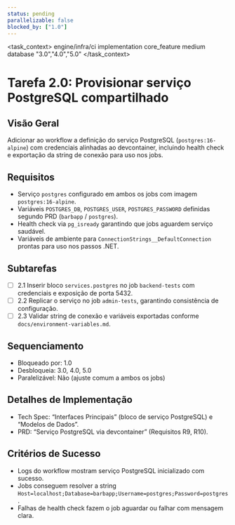 ```yaml
---
status: pending
parallelizable: false
blocked_by: ["1.0"]
---
```


<task_context>
<domain>engine/infra/ci</domain>
<type>implementation</type>
<scope>core_feature</scope>
<complexity>medium</complexity>
<dependencies>database</dependencies>
<unblocks>"3.0","4.0","5.0"</unblocks>
</task_context>

# Tarefa 2.0: Provisionar serviço PostgreSQL compartilhado

## Visão Geral
Adicionar ao workflow a definição do serviço PostgreSQL (`postgres:16-alpine`) com credenciais alinhadas ao devcontainer, incluindo health check e exportação da string de conexão para uso nos jobs.

## Requisitos
- Serviço `postgres` configurado em ambos os jobs com imagem `postgres:16-alpine`.
- Variáveis `POSTGRES_DB`, `POSTGRES_USER`, `POSTGRES_PASSWORD` definidas segundo PRD (`barbapp` / `postgres`).
- Health check via `pg_isready` garantindo que jobs aguardem serviço saudável.
- Variáveis de ambiente para `ConnectionStrings__DefaultConnection` prontas para uso nos passos .NET.

## Subtarefas
- [ ] 2.1 Inserir bloco `services.postgres` no job `backend-tests` com credenciais e exposição de porta 5432.
- [ ] 2.2 Replicar o serviço no job `admin-tests`, garantindo consistência de configuração.
- [ ] 2.3 Validar string de conexão e variáveis exportadas conforme `docs/environment-variables.md`.

## Sequenciamento
- Bloqueado por: 1.0
- Desbloqueia: 3.0, 4.0, 5.0
- Paralelizável: Não (ajuste comum a ambos os jobs)

## Detalhes de Implementação
- Tech Spec: “Interfaces Principais” (bloco de serviço PostgreSQL) e “Modelos de Dados”.
- PRD: “Serviço PostgreSQL via devcontainer” (Requisitos R9, R10).

## Critérios de Sucesso
- Logs do workflow mostram serviço PostgreSQL inicializado com sucesso.
- Jobs conseguem resolver a string `Host=localhost;Database=barbapp;Username=postgres;Password=postgres`.
- Falhas de health check fazem o job aguardar ou falhar com mensagem clara.
